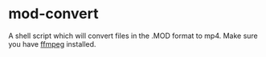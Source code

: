 # mod-convert
A shell script which will convert files in the .MOD format to mp4. Make sure you have [ffmpeg](http://ffmpeg.org) installed.
